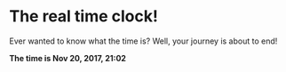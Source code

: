 # The real time clock!

Ever wanted to know what the time is? Well, your journey is about to end!

**The time is Nov 20, 2017, 21:02**